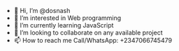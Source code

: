 - 👋 Hi, I’m @dosnash
- 👀 I’m interested in Web programming
- 🌱 I’m currently learning JavaScript 
- 💞️ I’m looking to collaborate on any available project
- 📫 How to reach me 
Call/WhatsApp: +2347066745479

<!---
dosnash/dosnash is a ✨ special ✨ repository because its `README.md` (this file) appears on your GitHub profile.
You can click the Preview link to take a look at your changes.
--->
